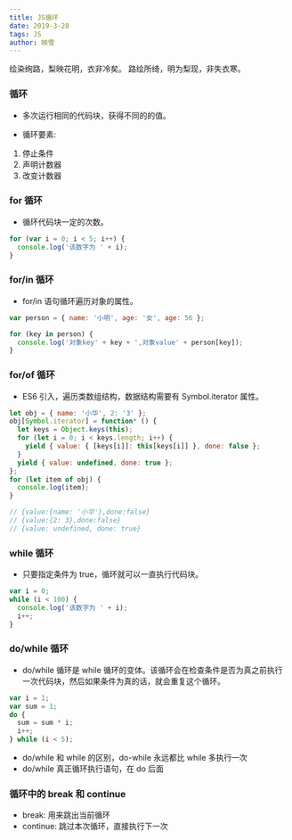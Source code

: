 ```yaml
---
title: JS循环
date: 2019-3-28
tags: JS
author: 映雪
---
```


绘染绚路，梨映花明，衣非冷矣。 路绘所绮，明为梨现，非失衣寒。

<!--more-->

### 循环

- 多次运行相同的代码块，获得不同的的值。

- 循环要素:

1. 停止条件
2. 声明计数器
3. 改变计数器

### for 循环

- 循环代码块一定的次数。

```js
for (var i = 0; i < 5; i++) {
  console.log('该数字为 ' + i);
}
```

### for/in 循环

- for/in 语句循环遍历对象的属性。

```js
var person = { name: '小明', age: '女', age: 56 };

for (key in person) {
  console.log('对象key' + key + ',对象value' + person[key]);
}
```

### for/of 循环

- ES6 引入，遍历类数组结构，数据结构需要有 Symbol.iterator 属性。

```js
let obj = { name: '小华', 2: '3' };
obj[Symbol.iterator] = function* () {
  let keys = Object.keys(this);
  for (let i = 0; i < keys.length; i++) {
    yield { value: { [keys[i]]: this[keys[i]] }, done: false };
  }
  yield { value: undefined, done: true };
};
for (let item of obj) {
  console.log(item);
}

// {value:{name: '小华'},done:false}
// {value:{2: 3},done:false}
// {value: undefined, done: true}
```

### while 循环

- 只要指定条件为 true，循环就可以一直执行代码块。

```js
var i = 0;
while (i < 100) {
  console.log('该数字为 ' + i);
  i++;
}
```

### do/while 循环

- do/while 循环是 while 循环的变体。该循环会在检查条件是否为真之前执行一次代码块，然后如果条件为真的话，就会重复这个循环。

```js
var i = 1;
var sum = 1;
do {
  sum = sum * i;
  i++;
} while (i < 5);
```

- do/while 和 while 的区别，do-while 永远都比 while 多执行一次
- do/while 真正循环执行语句，在 do 后面

### 循环中的 break 和 continue

- break: 用来跳出当前循环
- continue: 跳过本次循环，直接执行下一次
